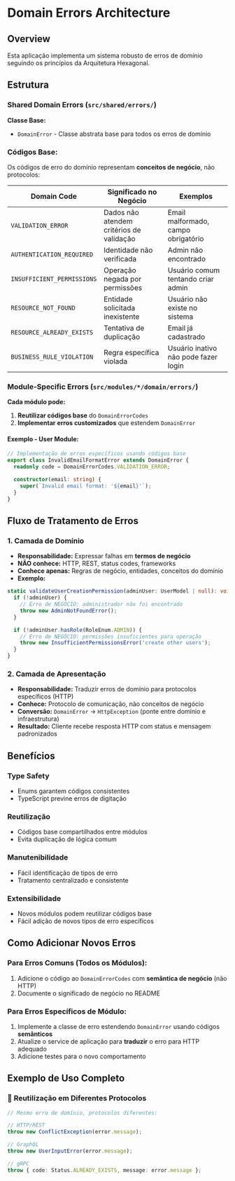 # Domain Errors Architecture

## Overview

Esta aplicação implementa um sistema robusto de erros de domínio seguindo os princípios da Arquitetura Hexagonal.

## Estrutura

### Shared Domain Errors (`src/shared/errors/`)

**Classe Base:**

- `DomainError` - Classe abstrata base para todos os erros de domínio

### Códigos Base:

Os códigos de erro do domínio representam **conceitos de negócio**, não protocolos:

| Domain Code                | Significado no Negócio                   | Exemplos                             |
| -------------------------- | ---------------------------------------- | ------------------------------------ |
| `VALIDATION_ERROR`         | Dados não atendem critérios de validação | Email malformado, campo obrigatório  |
| `AUTHENTICATION_REQUIRED`  | Identidade não verificada                | Admin não encontrado                 |
| `INSUFFICIENT_PERMISSIONS` | Operação negada por permissões           | Usuário comum tentando criar admin   |
| `RESOURCE_NOT_FOUND`       | Entidade solicitada inexistente          | Usuário não existe no sistema        |
| `RESOURCE_ALREADY_EXISTS`  | Tentativa de duplicação                  | Email já cadastrado                  |
| `BUSINESS_RULE_VIOLATION`  | Regra específica violada                 | Usuário inativo não pode fazer login |

### Module-Specific Errors (`src/modules/*/domain/errors/`)

**Cada módulo pode:**

1. **Reutilizar códigos base** do `DomainErrorCodes`
2. **Implementar erros customizados** que estendem `DomainError`

#### Exemplo - User Module:

```typescript
// Implementação de erros específicos usando códigos base
export class InvalidEmailFormatError extends DomainError {
  readonly code = DomainErrorCodes.VALIDATION_ERROR;

  constructor(email: string) {
    super(`Invalid email format: '${email}'`);
  }
}
```

## Fluxo de Tratamento de Erros

### 1. Camada de Domínio

- **Responsabilidade:** Expressar falhas em **termos de negócio**
- **NÃO conhece:** HTTP, REST, status codes, frameworks
- **Conhece apenas:** Regras de negócio, entidades, conceitos do domínio
- **Exemplo:**

```typescript
static validateUserCreationPermission(adminUser: UserModel | null): void {
  if (!adminUser) {
    // Erro de NEGÓCIO: administrador não foi encontrado
    throw new AdminNotFoundError();
  }

  if (!adminUser.hasRole(RoleEnum.ADMIN)) {
    // Erro de NEGÓCIO: permissões insuficientes para operação
    throw new InsufficientPermissionsError('create other users');
  }
}
```

### 2. Camada de Apresentação

- **Responsabilidade:** Traduzir erros de domínio para protocolos específicos (HTTP)
- **Conhece:** Protocolo de comunicação, não conceitos de negócio
- **Conversão:** `DomainError` → `HttpException` (ponte entre domínio e infraestrutura)
- **Resultado:** Cliente recebe resposta HTTP com status e mensagem padronizados

## Benefícios

### **Type Safety**

- Enums garantem códigos consistentes
- TypeScript previne erros de digitação

### **Reutilização**

- Códigos base compartilhados entre módulos
- Evita duplicação de lógica comum

### **Manutenibilidade**

- Fácil identificação de tipos de erro
- Tratamento centralizado e consistente

### **Extensibilidade**

- Novos módulos podem reutilizar códigos base
- Fácil adição de novos tipos de erro específicos

## Como Adicionar Novos Erros

### Para Erros Comuns (Todos os Módulos):

1. Adicione o código ao `DomainErrorCodes` com **semântica de negócio** (não HTTP)
2. Documente o significado de negócio no README

### Para Erros Específicos de Módulo:

1. Implemente a classe de erro estendendo `DomainError` usando códigos **semânticos**
2. Atualize o service de aplicação para **traduzir** o erro para HTTP adequado
3. Adicione testes para o novo comportamento

## Exemplo de Uso Completo

### 🔄 **Reutilização em Diferentes Protocolos**

```typescript
// Mesmo erro de domínio, protocolos diferentes:

// HTTP/REST
throw new ConflictException(error.message);

// GraphQL
throw new UserInputError(error.message);

// gRPC
throw { code: Status.ALREADY_EXISTS, message: error.message };
```
